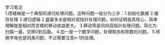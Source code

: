 学习笔记  
1.爬楼梯是一个典型的递归处理问题。这种问题一般分为三步：1.初始化数据 2.缓存处理 3.递归逻辑 
2.盛最多水是相对双指针处理问题。如何证明是其核心，简单理解就是相对而言矮的移动收益更大。
3.移动零是同向双指针处理问题。简化为扫描一遍，交换0到后面。
4.加一是一个数学问题，处理取余和除数的问题。
5.转换字母也是同类问题，不过需要注意n-1的处理。